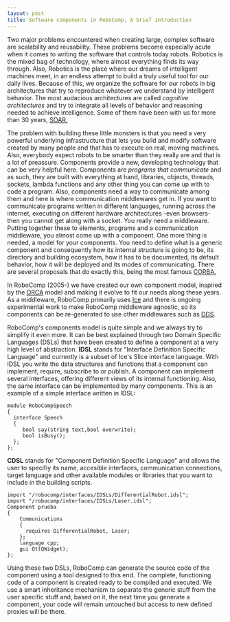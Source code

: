 ```yaml
---
layout: post
title: Software components in RoboComp, A brief introduction
---
```


Two major problems encountered when creating large, complex software are scalability and reusability. These problems become especially acute when it comes to writing the software that controls today robots. Robotics is the mixed bag of technology, where almost everything finds its way through. Also, Robotics is the place where our dreams of intelligent machines meet, in an endless attempt to build a truly useful tool for our daily lives. Because of this, we organize the software for our robots in big architectures that try to reproduce whatever we understand by intelligent behavior. The most audacious architectures are called *cognitive architectures* and try to integrate all levels of behavior and reasoning needed to achieve intelligence. Some of them have been with us for more than 30 years, [SOAR.](http://soar.eecs.umich.edu/)

The problem with building these little monsters is that you need a very powerful underlying infrastructure that lets you build and modify software created by many people and that has to execute on real, moving machines. Also, everybody expect robots to be smarter than they really are and that is a lot of preassure. Components provide a new, developing technology that can be very helpful here. Components are *programs that communicate* and as such, they are built with everything at hand, libraries, objects, threads, sockets, lambda functions and any other thing you can come up with to code a program. Also, components need a way to communicate among them and here is where communication middlewares get in. If you want to communicate programs written in different languages, running across the internet, executing on different hardware architectures -even browsers- then you cannot get along with a socket. You really need a middleware. Putting together these to elements, programs and a communication middleware, you almost come up with a component. One more thing is needed, a model for your components. You need to define what is a generic component and consequently how its internal structure is going to be, its directory and building ecosystem, how it has to be documented, its default behavior, how it will be deployed and its modes of communicating. There are several proposals that do exactly this, being the most famous [CORBA.](http://www.corba.org)

In RoboComp (2005-) we have created our own component model, inspired by the [ORCA](http://orca-robotics.sourceforge.net/) model and making it evolve to fit our needs along these years. As a middleware, RoboComp primarily uses [Ice](www.zeroc.com) and there is ongoing experimental work to make RoboComp middleware agnostic, so its components can be re-generated to use other middlewares such as [DDS](http://portals.omg.org/dds/).

RoboComp's components model is quite simple and we always try to simplify it even more. It can be best explained through two Domain Specific Languages (DSLs) that have been created to define a component at a very high level of abstraction. **IDSL** stands for "Interface Definition Specific Language" and currently is a subset of Ice's Slice interface language. With IDSL you write the data structures and functions that a component can implement, require, subscribe to or publish. A component can implement several interfaces, offering different views of its internal functioning. Also, the same interface can be implemented by many components. This is an example of a simple interface written in IDSL:

    module RoboCompSpeech
    {
      interface Speech
      {
         bool say(string text,bool overwrite);
         bool isBusy();
      };
    };

**CDSL** stands for "Component Definition Specific Language" and allows the user to specifiy its name, accesible interfaces, communication connections, target language and other available modules or libraries that you want to include in the building scripts.

    import "/robocomp/interfaces/IDSLs/DifferentialRobot.idsl";
    import "/robocomp/interfaces/IDSLs/Laser.idsl";
    Component prueba
    {
        Communications
        {
          requires DifferentialRobot, Laser;
        };
        language cpp;
        gui Qt(QWidget);
    };

Using these two DSLs, RoboComp can generate the source code of the component using a tool designed to this end. The complete, functioning code of a component is created ready to be compiled and executed. We use a smart inheritance mechanism to separate the generic stuff from the user specific stuff and, based on it, the next time you generate a component, your code will remain untouched but access to new defined proxies will be there.


